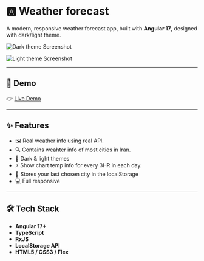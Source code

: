 # 🅰️ Weather forecast

A modern, responsive weather forecast app, built with **Angular 17**, designed with dark/light theme.

![Dark theme Screenshot](.demo/screenshots/WeatherForecast-dark.png)

![Light theme Screenshot](.demo/screenshots/WeatherForecast-light.png)

---

## 🚀 Demo

👉 [Live Demo](https://weatherforecast-ng.netlify.app)

---

## ✨ Features

- 🖼️ Real weather info using real API.   
- 🔍 Contains weahter info of most cities in Iran.  
- 🎨 Dark & light themes
- ⚡ Show chart temp info for every 3HR in each day. 
- 💾 Stores your last chosen city in the localStorage
- 💻 Full responsive

---

## 🛠️ Tech Stack

- **Angular 17+**
- **TypeScript**
- **RxJS**
- **LocalStorage API**
- **HTML5 / CSS3 / Flex**

